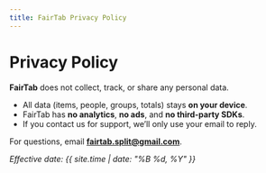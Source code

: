 ```yaml
---
title: FairTab Privacy Policy
---
```


# Privacy Policy

**FairTab** does not collect, track, or share any personal data.  
- All data (items, people, groups, totals) stays **on your device**.  
- FairTab has **no analytics**, **no ads**, and **no third-party SDKs**.  
- If you contact us for support, we’ll only use your email to reply.

For questions, email **fairtab.split@gmail.com**.

_Effective date: {{ site.time | date: "%B %d, %Y" }}_
